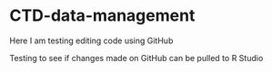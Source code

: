 # CTD-data-management
Here I am testing editing code using GitHub

Testing to see if changes made on GitHub can be pulled to R Studio
